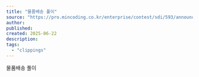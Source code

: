 ```yaml
---
title: "물품배송 풀이"
source: "https://pro.mincoding.co.kr/enterprise/contest/sdi/593/announcements/12656"
author:
published:
created: 2025-06-22
description:
tags:
  - "clippings"
---
```

물품배송 풀이